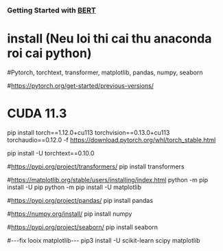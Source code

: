 ### Getting Started with [BERT](https://arxiv.org/abs/1810.04805)

# install (Neu loi thi cai thu anaconda roi cai python)

#Pytorch, torchtext, transformer, matplotlib, pandas, numpy, seaborn

#https://pytorch.org/get-started/previous-versions/

# CUDA 11.3
pip install torch==1.12.0+cu113 torchvision==0.13.0+cu113 torchaudio==0.12.0 -f https://download.pytorch.org/whl/torch_stable.html

pip install -U torchtext==0.10.0

#https://pypi.org/project/transformers/
pip install transformers

#https://matplotlib.org/stable/users/installing/index.html
python -m pip install -U pip
python -m pip install -U matplotlib

#https://pypi.org/project/pandas/
pip install pandas

#https://numpy.org/install/
pip install numpy

#https://pypi.org/project/seaborn/
pip install seaborn

#---fix looix matplotlib---
pip3 install -U scikit-learn scipy matplotlib
